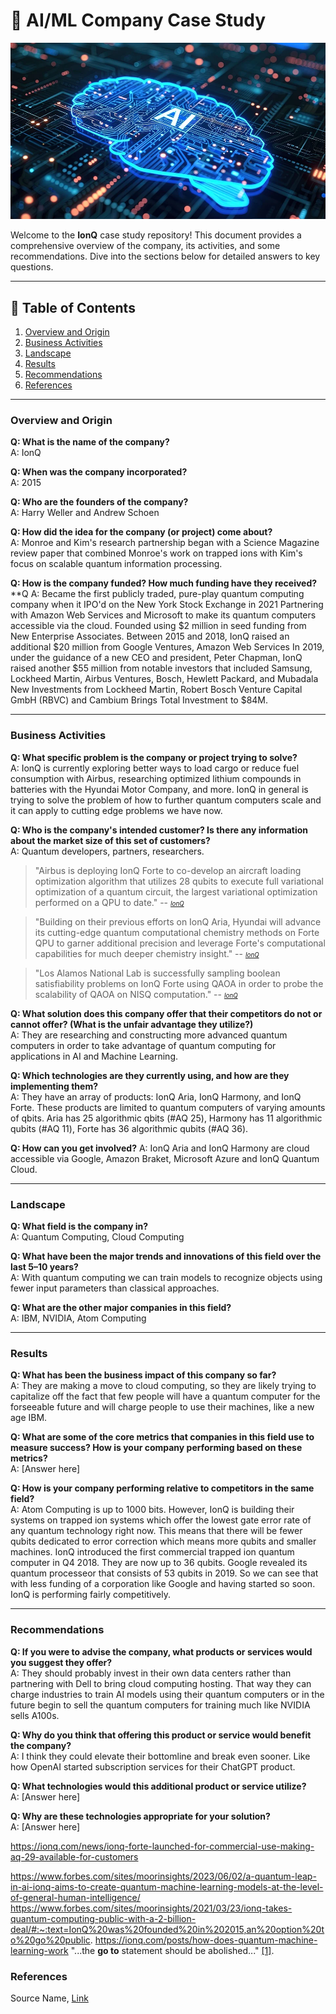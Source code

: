 
# 🚀 AI/ML Company Case Study
![Alt Text](ai-generated-8540920_960_720.webp "AI Presentation Image")

Welcome to the **IonQ** case study repository! This document provides a comprehensive overview of the company, its activities, and some recommendations. Dive into the sections below for detailed answers to key questions. 

---

## 📝 Table of Contents

1. [Overview and Origin](#overview-and-origin)
2. [Business Activities](#business-activities)
3. [Landscape](#landscape)
4. [Results](#results)
5. [Recommendations](#recommendations)
5. [References](#references)
---

### Overview and Origin

**Q: What is the name of the company?**  
A: IonQ

**Q: When was the company incorporated?**  
A: 2015

**Q: Who are the founders of the company?**  
A: Harry Weller and Andrew Schoen

**Q: How did the idea for the company (or project) come about?**  
A: Monroe and Kim's research partnership began with a Science Magazine review paper that combined Monroe's work on trapped ions with Kim's focus on scalable quantum information processing.

**Q: How is the company funded? How much funding have they received?**  
**Q
A: Became the first publicly traded, pure-play quantum computing company when it IPO'd on the New York Stock Exchange in 2021 
Partnering with Amazon Web Services and Microsoft to make its quantum computers accessible via the cloud. 
Founded using \$2 million in seed funding from New Enterprise Associates.
Between 2015 and 2018, IonQ raised an additional \$20 million from Google Ventures, Amazon Web Services
In 2019, under the guidance of a new CEO and president, Peter Chapman, IonQ raised another \$55 million from notable investors that included Samsung, Lockheed Martin, Airbus Ventures, Bosch, Hewlett Packard, and Mubadala
New Investments from Lockheed Martin, Robert Bosch Venture Capital GmbH (RBVC) and Cambium Brings Total Investment to \$84M.

---

### Business Activities

**Q: What specific problem is the company or project trying to solve?**  
A: IonQ is currently exploring better ways to load cargo or reduce fuel consumption with Airbus,  researching optimized lithium compounds in batteries with the Hyundai Motor Company, and more.
IonQ in general is trying to solve the problem of how to further quantum computers scale and it can apply to cutting edge problems we have now.

**Q: Who is the company's intended customer? Is there any information about the market size of this set of customers?**  
A: Quantum developers, partners, researchers. 
>"Airbus is deploying IonQ Forte to co-develop an aircraft loading optimization algorithm that utilizes 28 qubits to execute full variational optimization of a quantum circuit, the largest variational optimization performed on a QPU to date."
> -- <small><small><cite>[IonQ](https://ionq.com/news/ionq-forte-launched-for-commercial-use-making-aq-29-available-for-customers)</cite></small></small>

>"Building on their previous efforts on IonQ Aria, Hyundai will advance its cutting-edge quantum computational chemistry methods on Forte QPU to garner additional precision and leverage Forte's computational capabilities for much deeper chemistry insight."
> -- <small><small><cite>[IonQ](https://ionq.com/news/ionq-forte-launched-for-commercial-use-making-aq-29-available-for-customers)</cite></small></small>

>"Los Alamos National Lab is successfully sampling boolean satisfiability problems on IonQ Forte using QAOA in order to probe the scalability of QAOA on NISQ computation."
> -- <small><small><cite>[IonQ](https://ionq.com/news/ionq-forte-launched-for-commercial-use-making-aq-29-available-for-customers)</cite></small></small>

**Q: What solution does this company offer that their competitors do not or cannot offer? (What is the unfair advantage they utilize?)**  
A: They are researching and constructing more advanced quantum computers in order to take advantage of quantum computing for applications in AI and Machine Learning.

**Q: Which technologies are they currently using, and how are they implementing them?**  
A: They have an array of products: IonQ Aria, IonQ Harmony, and IonQ Forte. These products are limited to quantum computers of varying amounts of qbits. Aria has 25 algorithmic qbits (#AQ 25), Harmony has 11 algorithmic qubits (#AQ 11), Forte has 36 algorithmic qubits (#AQ 36).

**Q: How can you get involved?**
A: IonQ Aria and IonQ Harmony are cloud accessible via Google, Amazon Braket, Microsoft Azure and IonQ Quantum Cloud.

---

### Landscape

**Q: What field is the company in?**  
A: Quantum Computing, Cloud Computing

**Q: What have been the major trends and innovations of this field over the last 5–10 years?**  
A: With quantum computing we can train models to recognize objects using fewer input parameters than classical approaches.

**Q: What are the other major companies in this field?**  
A: IBM, NVIDIA, Atom Computing

---

### Results

**Q: What has been the business impact of this company so far?**  
A: They are making a move to cloud computing, so they are likely trying to capitalize off the fact that few people will have a quantum computer for the forseeable future and will charge people to use their machines, like a new age IBM.

**Q: What are some of the core metrics that companies in this field use to measure success? How is your company performing based on these metrics?**  
A: [Answer here]

**Q: How is your company performing relative to competitors in the same field?**  
A: Atom Computing is up to 1000 bits. However, IonQ is building their systems on trapped ion systems which offer the lowest gate error rate of any quantum technology right now. This means that there will be fewer qubits dedicated to error correction which means more qubits and smaller machines. IonQ introduced the first commercial trapped ion quantum computer in Q4 2018. They are now up to 36 qubits. Google revealed its quantum processeor that consists of 53 qubits in 2019. So we can see that with less funding of a corporation like Google and having started so soon. IonQ is performing fairly competitively.

---

### Recommendations

**Q: If you were to advise the company, what products or services would you suggest they offer?**  
A: They should probably invest in their own data centers rather than partnering with Dell to bring cloud computing hosting. That way they can charge industries to train AI models using their quantum computers or in the future begin to sell the quantum computers for training much like NVIDIA sells A100s.

**Q: Why do you think that offering this product or service would benefit the company?**  
A: I think they could elevate their bottomline and break even sooner. Like how OpenAI started subscription services for their ChatGPT product. 

**Q: What technologies would this additional product or service utilize?**  
A: [Answer here]

**Q: Why are these technologies appropriate for your solution?**  
A: [Answer here]

https://ionq.com/news/ionq-forte-launched-for-commercial-use-making-aq-29-available-for-customers

https://www.forbes.com/sites/moorinsights/2023/06/02/a-quantum-leap-in-ai-ionq-aims-to-create-quantum-machine-learning-models-at-the-level-of-general-human-intelligence/
https://www.forbes.com/sites/moorinsights/2021/03/23/ionq-takes-quantum-computing-public-with-a-2-billion-deal/#:~:text=IonQ%20was%20founded%20in%202015,an%20option%20to%20go%20public.
https://ionq.com/posts/how-does-quantum-machine-learning-work 
"...the **go to** statement should be abolished..." [[1]](#1).

### References
Source Name, [Link](https://example.com)